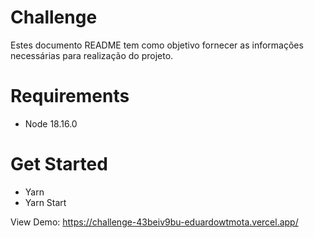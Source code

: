 # Challenge

Estes documento README tem como objetivo fornecer as informações necessárias para realização do projeto.

# Requirements

- Node 18.16.0

# Get Started

- Yarn
- Yarn Start

View Demo: https://challenge-43beiv9bu-eduardowtmota.vercel.app/
